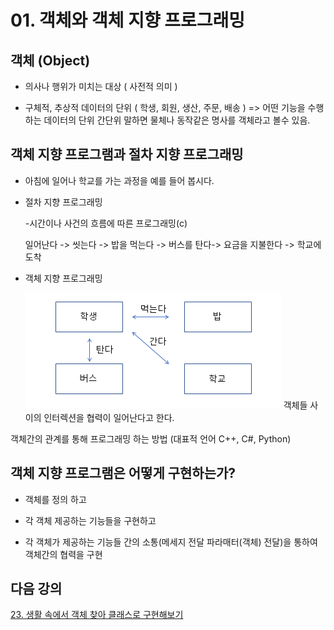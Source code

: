 # 01. 객체와 객체 지향 프로그래밍

## 객체 (Object)

- 의사나 행위가 미치는 대상 ( 사전적 의미 )

- 구체적, 추상적 데이터의 단위 ( 학생, 회원, 생산, 주문, 배송 ) => 어떤 기능을 수행하는 데이터의 단위 간단위 말하면 물체나 동작같은 명사를 객체라고 볼수 있음.


## 객체 지향 프로그램과 절차 지향 프로그래밍

- 아침에 일어나 학교를 가는 과정을 예를 들어 봅시다.

- 절차 지향 프로그래밍

  -시간이나 사건의 흐름에 따른 프로그래밍(c)<br>

    일어난다 -> 씻는다 -> 밥을 먹는다 -> 버스를 탄다-> 요금을 지불한다 -> 학교에 도착

- 객체 지향 프로그래밍
  
  ![oop](./img/oop.PNG)
객체들 사이의 인터렉션을 협력이 일어난다고 한다.

객체간의 관계를 통해 프로그래밍 하는 방법  (대표적 언어 C++, C#, Python)

## 객체 지향 프로그램은 어떻게 구현하는가?

- 객체를 정의 하고 

- 각 객체 제공하는 기능들을 구현하고

- 각 객체가 제공하는 기능들 간의 소통(메세지 전달 파라매터(객체) 전달)을 통하여 객체간의 협력을 구현 


## 다음 강의
[23. 생활 속에서 객체 찾아 클래스로 구현해보기](https://github.com/vivalahm/TIL/blob/main/JAVA/Chapter2/2-02/README.md)
